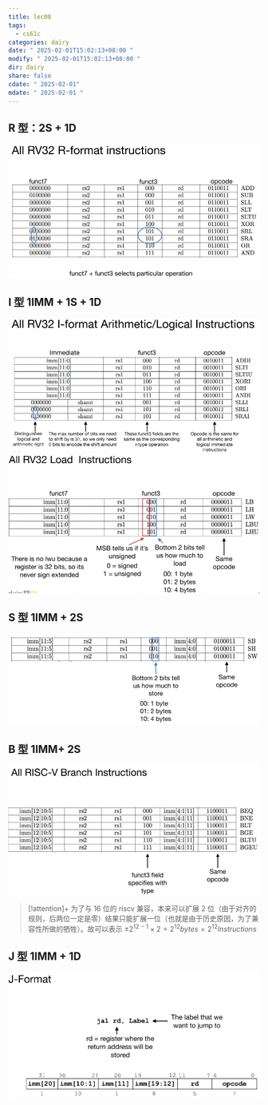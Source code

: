 ```yaml
---
title: lec08
tags:
  - cs61c
categories: dairy
date: " 2025-02-01T15:02:13+08:00 "
modify: " 2025-02-01T15:02:13+08:00 "
dir: dairy
share: false
cdate: " 2025-02-01"
mdate: " 2025-02-01 "
---
```

## R 型：2S + 1D  
![image.png](https://raw.githubusercontent.com/Tendourisu/images/master/202502011505478.png)
## I 型 1IMM + 1S + 1D
![image.png](https://raw.githubusercontent.com/Tendourisu/images/master/202502011505563.png)
![image.png](https://raw.githubusercontent.com/Tendourisu/images/master/202502011843510.png)
## S 型 1IMM + 2S
![image.png](https://raw.githubusercontent.com/Tendourisu/images/master/202502011905537.png)
## B 型 1IMM+ 2S
![image.png](https://raw.githubusercontent.com/Tendourisu/images/master/202502011940979.png)
>[!attention]+
>为了与 16 位的 riscv 兼容，本来可以扩展 2 位（由于对齐的规则，后两位一定是零）结果只能扩展一位（也就是由于历史原因，为了兼容性所做的牺牲）。故可以表示  $\displaystyle \pm 2^{12-1}\times 2=2^{12}bytes=2^{12}Instructions$

## J 型 1IMM + 1D
![image.png](https://raw.githubusercontent.com/Tendourisu/images/master/202502011953148.png)
